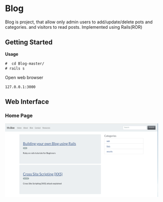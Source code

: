 # Blog
Blog is project, that allow only admin users to add/update/delete pots and categories. and visitors to read posts. Implemented using Rails(ROR)

## Getting Started
**Usage**
```
#  cd Blog-master/
# rails s
```
 Open web browser
  ```
127.0.0.1:3000
  ```

## Web Interface
### Home Page
![Alt homepage](/screenshots/myyblog.png)

